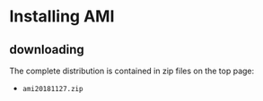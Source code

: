 # Installing AMI

## downloading
The complete distribution is contained in zip files on the top page:

 * `ami20181127.zip`

